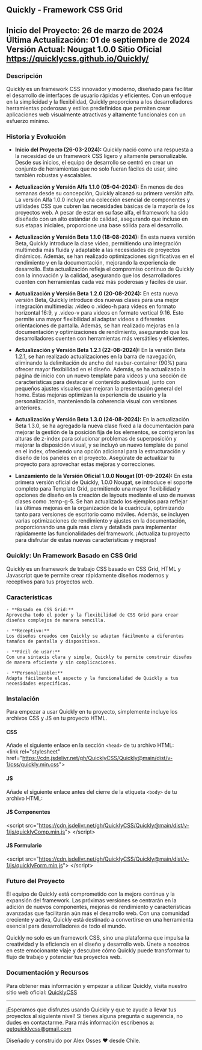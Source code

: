 ## Quickly - Framework CSS Grid
**Inicio del Proyecto:** 26 de marzo de 2024  
**Última Actualización:** 01 de septiembre de 2024  
**Versión Actual:** Nougat 1.0.0
**Sitio Oficial** https://quicklycss.github.io/Quickly/
---
### Descripción

Quickly es un framework CSS innovador y moderno, diseñado para facilitar el desarrollo de interfaces de usuario rápidas y eficientes. Con un enfoque en la simplicidad y la flexibilidad, Quickly proporciona a los desarrolladores herramientas poderosas y estilos predefinidos que permiten crear aplicaciones web visualmente atractivas y altamente funcionales con un esfuerzo mínimo.

### Historia y Evolución
- **Inicio del Proyecto (26-03-2024):** 
Quickly nació como una respuesta a la necesidad de un framework CSS ligero y altamente personalizable. Desde sus inicios, el equipo de desarrollo se centró en crear un conjunto de herramientas que no solo fueran fáciles de usar, sino también robustas y escalables.

- **Actualización y Versión Alfa 1.1.0 (05-04-2024):** 
En menos de dos semanas desde su concepción, Quickly alcanzó su primera versión alfa. La versión Alfa 1.0.0 incluye una colección esencial de componentes y utilidades CSS que cubren las necesidades básicas de la mayoría de los proyectos web. A pesar de estar en su fase alfa, el framework ha sido diseñado con un alto estándar de calidad, asegurando que incluso en sus etapas iniciales, proporcione una base sólida para el desarrollo.

- **Actualización y Versión Beta 1.1.0 (18-08-2024):**
En esta nueva versión Beta, Quickly introduce la clase video, permitiendo una integración multimedia más fluida y adaptable a las necesidades de proyectos dinámicos. Además, se han realizado optimizaciones significativas en el rendimiento y en la documentación, mejorando la experiencia de desarrollo. Esta actualización refleja el compromiso continuo de Quickly con la innovación y la calidad, asegurando que los desarrolladores cuenten con herramientas cada vez más poderosas y fáciles de usar.

- **Actualización y Versión Beta 1.2.0 (20-08-2024):**
En esta nueva versión Beta, Quickly introduce dos nuevas clases para una mejor integración multimedia: .video o .video-h para videos en formato horizontal 16:9, y .video-v para videos en formato vertical 9:16. Esto permite una mayor flexibilidad al adaptar videos a diferentes orientaciones de pantalla. Además, se han realizado mejoras en la documentación y optimizaciones de rendimiento, asegurando que los desarrolladores cuenten con herramientas más versátiles y eficientes.

- **Actualización y Versión Beta 1.2.1 (22-08-2024):**
En la versión Beta 1.2.1, se han realizado actualizaciones en la barra de navegación, eliminando la delimitación de ancho del navbar-container (90%) para ofrecer mayor flexibilidad en el diseño. Además, se ha actualizado la página de inicio con un nuevo template para videos y una sección de características para destacar el contenido audiovisual, junto con pequeños ajustes visuales que mejoran la presentación general del home. Estas mejoras optimizan la experiencia de usuario y la personalización, manteniendo la coherencia visual con versiones anteriores.

- **Actualización y Versión Beta 1.3.0 (24-08-2024):**
En la actualización Beta 1.3.0, se ha agregado la nueva clase fixed a la documentación para mejorar la gestión de la posición fija de los elementos, se corrigieron las alturas de z-index para solucionar problemas de superposición y mejorar la disposición visual, y se incluyó un nuevo template de panel en el index, ofreciendo una opción adicional para la estructuración y diseño de los paneles en el proyecto. Asegúrate de actualizar tu proyecto para aprovechar estas mejoras y correcciones.

- **Lanzamiento de la Versión Oficial 1.0.0 Nougat (01-09-2024):**
En esta primera versión oficial de Quickly, 1.0.0 Nougat, se introduce el soporte completo para Template Grid, permitiendo una mayor flexibilidad y opciones de diseño en la creación de layouts mediante el uso de nuevas clases como .temp-g-5. Se han actualizado los ejemplos para reflejar las últimas mejoras en la organización de la cuadrícula, optimizando tanto para versiones de escritorio como móviles. Además, se incluyen varias optimizaciones de rendimiento y ajustes en la documentación, proporcionando una guía más clara y detallada para implementar rápidamente las funcionalidades del framework. ¡Actualiza tu proyecto para disfrutar de estas nuevas características y mejoras!

### Quickly: Un Framework Basado en CSS Grid
Quickly es un framework de trabajo CSS basado en CSS Grid, HTML y Javascript que te permite crear rápidamente diseños modernos y receptivos para tus proyectos web.

### Características
    - **Basado en CSS Grid:** 
    Aprovecha todo el poder y la flexibilidad de CSS Grid para crear diseños complejos de manera sencilla.
    
    - **Receptivo:** 
    Los diseños creados con Quickly se adaptan fácilmente a diferentes tamaños de pantalla y dispositivos.
    
    - **Fácil de usar:** 
    Con una sintaxis clara y simple, Quickly te permite construir diseños de manera eficiente y sin complicaciones.
    
    - **Personalizable:** 
    Adapta fácilmente el aspecto y la funcionalidad de Quickly a tus necesidades específicas.

### Instalación
Para empezar a usar Quickly en tu proyecto, simplemente incluye los archivos CSS y JS en tu proyecto HTML.

#### CSS
Añade el siguiente enlace en la sección `<head>` de tu archivo HTML:<br>
&lt;link rel="stylesheet" href="https://cdn.jsdelivr.net/gh/QuicklyCSS/Quickly@main/dist/v-1/css/quickly.min.css"&gt;

#### JS
Añade el siguiente enlace antes del cierre de la etiqueta `<body>` de tu archivo HTML:
#### JS Componentes<br>
&lt;script src="https://cdn.jsdelivr.net/gh/QuicklyCSS/Quickly@main/dist/v-1/js/quicklyComp.min.js"&gt; &lt;/script&gt;
#### JS Formulario<br>
&lt;script src="https://cdn.jsdelivr.net/gh/QuicklyCSS/Quickly@main/dist/v-1/js/quicklyForm.min.js"&gt; &lt;/script&gt;

### Futuro del Proyecto
El equipo de Quickly está comprometido con la mejora continua y la expansión del framework. Las próximas versiones se centrarán en la adición de nuevos componentes, mejoras de rendimiento y características avanzadas que facilitarán aún más el desarrollo web. Con una comunidad creciente y activa, Quickly está destinado a convertirse en una herramienta esencial para desarrolladores de todo el mundo.

Quickly no solo es un framework CSS, sino una plataforma que impulsa la creatividad y la eficiencia en el diseño y desarrollo web. Únete a nosotros en este emocionante viaje y descubre cómo Quickly puede transformar tu flujo de trabajo y potenciar tus proyectos web.

### Documentación y Recursos
Para obtener más información y empezar a utilizar Quickly, visita nuestro sitio web oficial: [QuicklyCSS](https://quicklycss.github.io/Quickly/)

---
¡Esperamos que disfrutes usando Quickly y que te ayude a llevar tus proyectos al siguiente nivel! Si tienes alguna pregunta o sugerencia, no dudes en contactarme.
Para más información escribenos a: getquicklycss@gmail.com

Diseñado y construido por Alex Osses ❤️ desde Chile.
